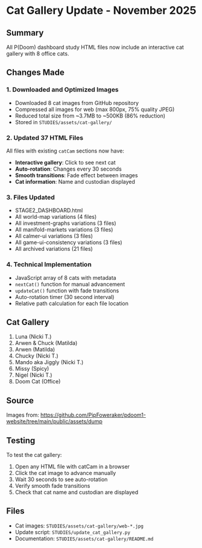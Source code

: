 # Cat Gallery Update - November 2025

## Summary

All P(Doom) dashboard study HTML files now include an interactive cat gallery with 8 office cats.

## Changes Made

### 1. Downloaded and Optimized Images
- Downloaded 8 cat images from GitHub repository
- Compressed all images for web (max 800px, 75% quality JPEG)
- Reduced total size from ~3.7MB to ~500KB (86% reduction)
- Stored in `STUDIES/assets/cat-gallery/`

### 2. Updated 37 HTML Files
All files with existing `catCam` sections now have:
- **Interactive gallery**: Click to see next cat
- **Auto-rotation**: Changes every 30 seconds
- **Smooth transitions**: Fade effect between images
- **Cat information**: Name and custodian displayed

### 3. Files Updated
- STAGE2_DASHBOARD.html
- All world-map variations (4 files)
- All investment-graphs variations (3 files)
- All manifold-markets variations (3 files)
- All calmer-ui variations (3 files)
- All game-ui-consistency variations (3 files)
- All archived variations (21 files)

### 4. Technical Implementation
- JavaScript array of 8 cats with metadata
- `nextCat()` function for manual advancement
- `updateCat()` function with fade transitions
- Auto-rotation timer (30 second interval)
- Relative path calculation for each file location

## Cat Gallery

1. Luna (Nicki T.)
2. Arwen & Chuck (Matilda)
3. Arwen (Matilda)
4. Chucky (Nicki T.)
5. Mando aka Jiggly (Nicki T.)
6. Missy (Spicy)
7. Nigel (Nicki T.)
8. Doom Cat (Office)

## Source

Images from: https://github.com/PipFoweraker/pdoom1-website/tree/main/public/assets/dump

## Testing

To test the cat gallery:
1. Open any HTML file with catCam in a browser
2. Click the cat image to advance manually
3. Wait 30 seconds to see auto-rotation
4. Verify smooth fade transitions
5. Check that cat name and custodian are displayed

## Files
- Cat images: `STUDIES/assets/cat-gallery/web-*.jpg`
- Update script: `STUDIES/update_cat_gallery.py`
- Documentation: `STUDIES/assets/cat-gallery/README.md`
